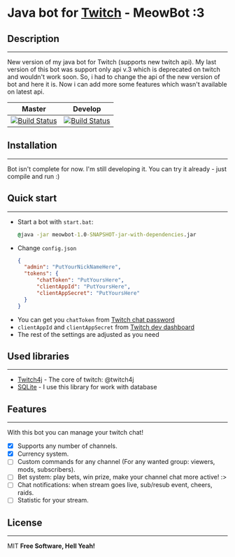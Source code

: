 # Java bot for [Twitch](https://twitch.tv) - MeowBot :3
## Description
----
  New version of my java bot for Twitch (supports new twitch api). 
  My last version of this bot was support only api v.3 which is deprecated on twitch and wouldn't work soon.
  So, i had to change the api of the new version of bot and here it is.
  Now i can add more some features which wasn't available on latest api.
  
|Master|Develop|
|---|---|
| [![Build Status](https://travis-ci.org/Riverxik/MeowBot3.svg?branch=master)](https://travis-ci.org/Riverxik/MeowBot3)  | [![Build Status](https://travis-ci.org/Riverxik/MeowBot3.svg?branch=develop)](https://travis-ci.org/Riverxik/MeowBot3) |

## Installation
----
  Bot isn't complete for now. I'm still developing it.
  You can try it already - just compile and run :)

## Quick start
----
- Start a bot with `start.bat`:
  ```cmd
  @java -jar meowbot-1.0-SNAPSHOT-jar-with-dependencies.jar
  ```
- Change `config.json`
  ```json
  { 
    "admin": "PutYourNickNameHere",
    "tokens": {
        "chatToken": "PutYoursHere",
        "clientAppId": "PutYoursHere",
        "clientAppSecret": "PutYoursHere"
    }
  }
  ```
- You can get you `chatToken` from [Twitch chat password](https://twitchapps.com/tmi/)
- `clientAppId` and `clientAppSecret` from [Twitch dev dashboard](https://dev.twitch.tv/)
- The rest of the settings are adjusted as you need
 
## Used libraries
----
  - [Twitch4j](https://github.com/twitch4j/twitch4j) - The core of twitch: @twitch4j
  - [SQLite](https://www.sqlite.org/index.html) - I use this library for work with database

## Features
----
  With this bot you can manage your twitch chat!
  - [x] Supports any number of channels.
  - [x] Currency system.
  - [ ] Custom commands for any channel (For any wanted group: viewers, mods, subscribers).
  - [ ] Bet system: play bets, win prize, make your channel chat more active! :>
  - [ ] Chat notifications: when stream goes live, sub/resub event, cheers, raids.
  - [ ] Statistic for your stream.
## License
----
MIT
**Free Software, Hell Yeah!**
